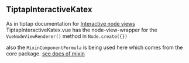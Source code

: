 ## TiptapInteractiveKatex

As in tiptap documentation for [Interactive node views](https://tiptap.dev/guide/node-views/vue) TiptapInteractiveKatex.vue has the node-view-wrapper for the `VueNodeViewRenderer()` method in `Node.create({})`

also the `MixinComponentFormula` is being used here which comes from the core package. [see docs of mixin](/corePackage/formula/mixin.md)
